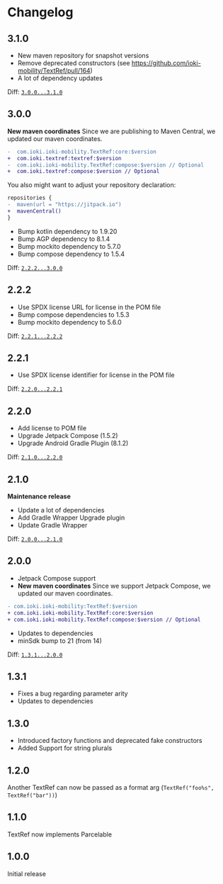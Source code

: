 # Changelog

## 3.1.0

* New maven repository for snapshot versions
* Remove deprecated constructors (see https://github.com/ioki-mobility/TextRef/pull/164)
* A lot of dependency updates

Diff: [`3.0.0...3.1.0`](https://github.com/ioki-mobility/TextRef/compare/3.0.0...3.1.0)

## 3.0.0

**New maven coordinates**
Since we are publishing to Maven Central, we updated our maven coordinates.
```diff
-  com.ioki.ioki-mobility.TextRef:core:$version
+  com.ioki.textref:textref:$version
-  com.ioki.ioki-mobility.TextRef:compose:$version // Optional
+  com.ioki.textref:compose:$version // Optional
```

You also might want to adjust your repository declaration:
```diff
repositories {
-  maven(url = "https://jitpack.io")
+  mavenCentral()
}
```

* Bump kotlin dependency to 1.9.20
* Bump AGP dependency to 8.1.4
* Bump mockito dependency to 5.7.0
* Bump compose dependency to 1.5.4

Diff: [`2.2.2...3.0.0`](https://github.com/ioki-mobility/TextRef/compare/2.2.2...3.0.0)

## 2.2.2

* Use SPDX license URL for license in the POM file
* Bump compose dependencies to 1.5.3
* Bump mockito dependency to 5.6.0

Diff: [`2.2.1...2.2.2`](https://github.com/ioki-mobility/TextRef/compare/2.2.1...2.2.2)

## 2.2.1

* Use SPDX license identifier for license in the POM file

Diff: [`2.2.0...2.2.1`](https://github.com/ioki-mobility/TextRef/compare/2.2.0...2.2.1)

## 2.2.0

* Add license to POM file
* Upgrade Jetpack Compose (1.5.2)
* Upgrade Android Gradle Plugin (8.1.2)

Diff: [`2.1.0...2.2.0`](https://github.com/ioki-mobility/TextRef/compare/2.1.0...2.2.0)

## 2.1.0

**Maintenance release**
* Update a lot of dependencies
* Add Gradle Wrapper Upgrade plugin
* Update Gradle Wrapper

Diff: [`2.0.0...2.1.0`](https://github.com/ioki-mobility/TextRef/compare/2.0.0...2.1.0)

## 2.0.0

* Jetpack Compose support
* **New maven coordinates**
Since we support Jetpack Compose, we updated our maven coordinates.
```diff
- com.ioki.ioki-mobility:TextRef:$version
+ com.ioki.ioki-mobility.TextRef:core:$version
+ com.ioki.ioki-mobility.TextRef:compose:$version // Optional
```

* Updates to dependencies
* minSdk bump to 21 (from 14)

Diff: [`1.3.1...2.0.0`](https://github.com/ioki-mobility/TextRef/compare/1.3.1...2.0.0)

## 1.3.1

* Fixes a bug regarding parameter arity
* Updates to dependencies

## 1.3.0

* Introduced factory functions and deprecated fake constructors
* Added Support for string plurals

## 1.2.0

Another TextRef can now be passed as a format arg (`TextRef("foo%s", TextRef("bar"))`)

## 1.1.0

TextRef now implements Parcelable

## 1.0.0

Initial release
